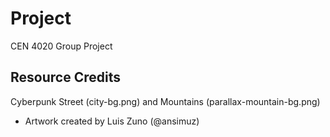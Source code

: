 # Project
CEN 4020 Group Project

## Resource Credits
Cyberpunk Street (city-bg.png) and Mountains (parallax-mountain-bg.png)
- Artwork created by Luis Zuno (@ansimuz)
